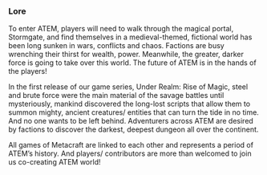 ### Lore

To enter ATEM, players will need to walk through the magical portal, Stormgate, and find themselves in a medieval-themed, fictional world has been long sunken in wars, conflicts and chaos. Factions are busy wrenching their thirst for wealth, power. Meanwhile, the greater, darker force is going to take over this world. The future of ATEM is in the hands of the players!

In the first release of our game series, Under Realm: Rise of Magic, steel and brute force were the main material of the savage battles until mysteriously, mankind discovered the long-lost scripts that allow them to summon mighty, ancient creatures/ entities that can turn the tide in no time. And no one wants to be left behind. Adventurers across ATEM are desired by factions to discover the darkest, deepest dungeon all over the continent. 

All games of Metacraft are linked to each other and represents a period of ATEM’s history. And players/ contributors are more than welcomed to join us co-creating ATEM world!
